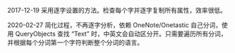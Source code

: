2017-12-19
采用逐字设置的方法。检查每个字并逐字复制所有属性，效率很低。

2020-02-27
简化过程，不再逐字分析，依赖 OneNote/Onetastic 自己分词，使用 QueryObjects 查找 “Text” 时，中英文会自动区分开。只需要遍历所有分词，并根据每个分词第一个字符判断整个分词的语言。